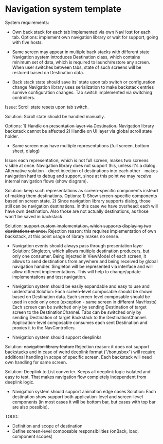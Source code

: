 # Navigation system template

System requirements:
- Own back stack for each tab
Implemented via own NavHost for each tab.
Options: implement own navigation library or wait for support, going with five hosts.

- Same screen may appear in multiple back stacks with different state
Navigation system introduces Destination class, which contains minimum set of data, which is required
to launch/restore any screen. When user switches between tabs, state of such screens will be restored
based on Destination data.

- Back stack state should save its' state upon tab switch or configuration change
Navigation library uses serialization to make backstack entries survive configuration changes. Tab
switch implemented via switching controllers.

Issue: Scroll state resets upon tab switch.

Solution: Scroll state should be handled manually.

Options:
    1) ~~Handle on presentation layer via Destination.~~ Navigation library backstack cannot be affected
    2) Handle on UI layer via global scroll state holder.

- Same screen may have multiple representations (full screen, bottom sheet, dialog)

Issue: each representation, which is not full screen, makes two screens visible at once. Navigation
library does not support this, unless it's a dialog. Alternative solution - direct injection of
destinations into each other - makes navigation hard to debug and support, since at this point we
may receive internal navigation flows (show diagram).

Solution: keep such representations as screen-specific components instead of making them destinations.
Options:
    1) Show screen-specific components based on screen state.
    2) Since navigation library supports dialog, those still can be navigation destinations.
    In this case we have overhead: each will have own destination. Also those are not actually
    destinations, as those won't be saved in backstack.

Solution: ~~support custom implementation, which supports displaying two destinations at once.~~
Rejection reason: this requires implementation of own backstack, at this point usage of library
makes no sense.

- Navigation events should always pass through presentation layer
Solution: Singleton, which allows multiple destination producers, but only one consumer. Being injected
in ViewModel of each screen, it allows to send destinations from anywhere and being received by global
navigation handler.
Singleton will be represented via interface and will allow different implementations. This will help
to change/update implementations and test navigation.

- Navigation system should be easily expandable and easy to use and understand
Solution:
Each screen-level composable should be shown based on Destination data.
Each screen-level composable should be used in code only once (exception - same screen in different
NavHosts)
Each screen can be switched only by sending Destination of target screen to the DestinationChannel.
Tabs can be switched only by sending Destination of target Backstack to the DestinationChannel.
Application-level composable consumes each sent Destination and proxies it to the NavControllers.

- Navigation system should support deeplinks

Solution: ~~navigation library feature~~
Rejection reason: it does not support backstacks and in case of weird deeplink format ("/bonusbox")
will require additional handling in scope of specific screen. Each backstack will need own handling
for same screen.

Solution:
Deeplink to List<Destination> converter. Keeps all deeplink logic isolated and easy to test. That
makes navigation flow completely independent from deeplink logic.

- Navigation system should support animation edge cases
Solution: Each destination show support both application-level and screen-level components (in most
cases it will be bottom bar, but cases with top bar are also possible).

TODO:
- Definition and scope of destination
- Define screen-level composable responsibilities (onBack, load, component scopes)
